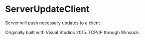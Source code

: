 # ServerUpdateClient
Server will push necessary updates to a client

Originally built with Visual Studios 2015.
TCP/IP through Winsock.
